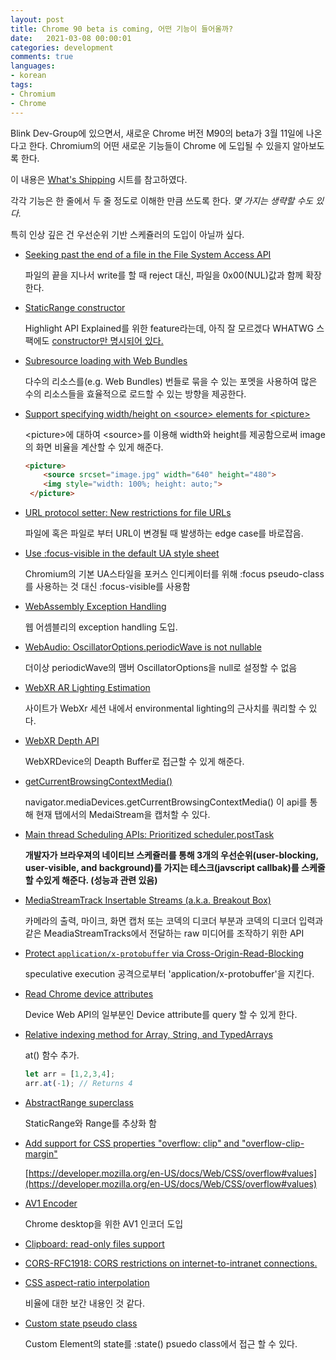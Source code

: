 ```yaml
---
layout: post
title: Chrome 90 beta is coming, 어떤 기능이 들어올까?
date:   2021-03-08 00:00:01
categories: development
comments: true
languages:
- korean
tags:
- Chromium
- Chrome
---	
```


Blink Dev-Group에 있으면서, 새로운 Chrome 버전 M90의 beta가 3월 11일에 나온다고 한다. Chromium의 어떤 새로운 기능들이 Chrome 에 도입될 수 있을지 알아보도록 한다.

이 내용은 [What's Shipping](https://docs.google.com/spreadsheets/d/155euqrhdqVhtbAID7ydaUPjBstLIYZ4PJkpFmqJ6j-o/edit#gid=215381875) 시트를 참고하였다.

각각 기능은 한 줄에서 두 줄 정도로 이해한 만큼 쓰도록 한다. *몇 가지는 생략할 수도 있다.*

특히 인상 깊은 건 우선순위 기반 스케쥴러의 도입이 아닐까 싶다.

- [Seeking past the end of a file in the File System Access API](https://www.chromestatus.com/features/6556060494069760)

    파일의 끝을 지나서 write를 할 때 reject 대신, 파일을  0x00(NUL)값과 함께 확장한다.

- [StaticRange constructor](https://www.chromestatus.com/features/5676695065460736)

    Highlight API Explained를 위한 feature라는데, 아직 잘 모르겠다 WHATWG 스팩에도 [constructor만 명시되어 있다.](https://dom.spec.whatwg.org/#interface-staticrange)

- [Subresource loading with Web Bundles](https://www.chromestatus.com/features/5710618575241216)

    다수의 리소스를(e.g. Web Bundles) 번들로 묶을 수 있는 포멧을 사용하여 많은 수의 리소스들을 효율적으로 로드할 수 있는 방향을 제공한다.

- [Support specifying width/height on \<source> elements for \<picture>](https://www.chromestatus.com/features/5737185317748736)

    \<picture>에 대하여 \<source>를 이용해 width와 height를 제공함으로써 image의 화면 비율을 계산할 수 있게 해준다.

    ```html
    <picture>
        <source srcset="image.jpg" width="640" height="480">
        <img style="width: 100%; height: auto;">
     </picture>
    ```

- [URL protocol setter: New restrictions for file URLs](https://www.chromestatus.com/features/5370811722498048)

    파일에 혹은 파일로 부터 URL이 변경될 때 발생하는 edge case를 바로잡음.

- [Use :focus-visible in the default UA style sheet](https://www.chromestatus.com/features/5658873031557120)

    Chromium의 기본 UA스타일을 포커스 인디케이터를 위해 :focus pseudo-class를 사용하는 것 대신 :focus-visible를 사용함

- [WebAssembly Exception Handling](https://www.chromestatus.com/features/4756734233018368)

    웹 어셈블리의 exception handling 도입.

- [WebAudio: OscillatorOptions.periodicWave is not nullable](https://www.chromestatus.com/features/5086267630944256)

    더이상 periodicWave의 맴버 OscillatorOptions을 null로 설정할 수 없음

- [WebXR AR Lighting Estimation](https://www.chromestatus.com/features/5704707957850112)

    사이트가 WebXr 세션 내에서 environmental lighting의 근사치를 쿼리할 수 있다.

- [WebXR Depth API](https://www.chromestatus.com/features/5742647199137792)

    WebXRDevice의 Deapth Buffer로 접근할 수 있게 해준다.

- [getCurrentBrowsingContextMedia()](https://www.chromestatus.com/feature/5045313003847680)

    navigator.mediaDevices.getCurrentBrowsingContextMedia() 이 api를 통해 현재 탭에서의 MedaiStream을 캡처할 수 있다.

- [Main thread Scheduling APIs: Prioritized scheduler.postTask](https://www.chromestatus.com/features/6031161734201344)

    **개발자가 브라우져의 네이티브 스케쥴러를 통해 3개의 우선순위(user-blocking, user-visible, and background)를 가지는 테스크(javscript callbak)를 스케줄 할 수있게 해준다. (성능과 관련 있음)**

- [MediaStreamTrack Insertable Streams (a.k.a. Breakout Box)](https://www.chromestatus.com/feature/5499415634640896)

    카메라의 출력, 마이크, 화면 캡처 또는 코덱의 디코더 부분과 코덱의 디코더 입력과 같은 MeadiaStreamTracks에서 전달하는 raw 미디어를 조작하기 위한 API

- [Protect `application/x-protobuffer` via Cross-Origin-Read-Blocking](https://www.chromestatus.com/features/5670287242690560)

    speculative execution 공격으로부터 'application/x-protobuffer'을 지킨다. 

- [Read Chrome device attributes](https://chromestatus.com/features/5694001745231872)

    Device Web API의 일부분인 Device attribute를 query 할 수 있게 한다.

- [Relative indexing method for Array, String, and TypedArrays](https://www.chromestatus.com/features/6123640410079232)

    at() 함수 추가.

    ```jsx
    let arr = [1,2,3,4];
    arr.at(-1); // Returns 4
    ```

- [AbstractRange superclass](https://www.chromestatus.com/features/5633112799182848)

    StaticRange와 Range를 추상화 함

- [Add support for CSS properties "overflow: clip" and "overflow-clip-margin"](https://www.chromestatus.com/features/5638444178997248)

    [https://developer.mozilla.org/en-US/docs/Web/CSS/overflow#values](https://developer.mozilla.org/en-US/docs/Web/CSS/overflow#values)

- [AV1 Encoder](https://www.chromestatus.com/feature/6206321818861568)

    Chrome desktop을 위한 AV1 인코더 도입

- [Clipboard: read-only files support](https://www.chromestatus.com/features/5671807392677888)
- [CORS-RFC1918: CORS restrictions on internet-to-intranet connections.](https://www.chromestatus.com/features/5733828735795200)
- [CSS aspect-ratio interpolation](https://www.chromestatus.com/features/5682100885782528)

    비율에 대한 보간 내용인 것 같다.

- [Custom state pseudo class](https://www.chromestatus.com/features/6537562418053120)

    Custom Element의 state를  :state() psuedo class에서 접근 할 수 있다.